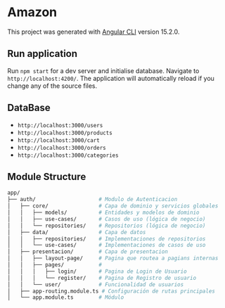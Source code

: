 # Amazon

This project was generated with [Angular CLI](https://github.com/angular/angular-cli) version 15.2.0.

## Run application

Run `npm start` for a dev server and initialise database. 
Navigate to `http://localhost:4200/`. The application will automatically reload if you change any of the source files.

## DataBase

- `http://localhost:3000/users`   
- `http://localhost:3000/products`
- `http://localhost:3000/cart`    
- `http://localhost:3000/orders`
- `http://localhost:3000/categories`

## Module Structure

```bash
app/
├── auth/                    # Modulo de Autenticacion
│   ├── core/                # Capa de dominio y servicios globales
│   │   ├── models/          # Entidades y modelos de dominio
│   │   ├── use-cases/       # Casos de uso (lógica de negocio)
│   │   └── repositories/    # Repositorios (lógica de negocio)
│   ├── data/                # Capa de datos
│   │   ├── repositories/    # Implementaciones de repositorios
│   │   └── use-cases/       # Implementaciones de casos de uso
│   ├── presentacion/        # Capa de presentacion
│   │   ├── layout-page/     # Pagina que routea a pagians internas
│   │   ├── pages/           # 
│   │   │   ├── login/       # Pagina de Login de Usuario
│   │   │   └── register/    # Pagina de Registro de usuario
│   │   └── user/            # Funcionalidad de usuarios
│   ├── app-routing.module.ts # Configuración de rutas principales
│   └── app.module.ts        # Módulo
```